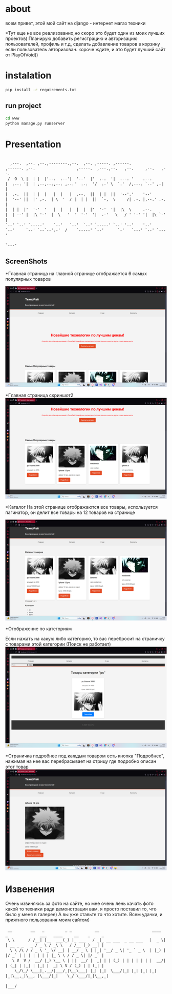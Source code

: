 # about

всем привет, этой мой сайт на django - интернет магаз техники

*Тут еще не все реализованно,но скоро это будет один из моих лучших проектов)
Планирую добавить регистрацию и авторизацию пользователей, профиль и т.д, сделать добавление товаров в корзину если пользователь авторизован.
короче ждите, и это будет лучший сайт от PlayOfVoid))

# instalation

```bash
pip install -r requirements.txt
```
## run project
```bash
cd www
python manage.py runserver
```

# Presentation
```
                                                                                                                                                 
  ,---.  ,--. ,--.,--------.,--.  ,--. ,-----. ,------.                 ,------. ,--.                  ,-----.  ,---.,--.   ,--.     ,--.   ,--. 
 /  O  \ |  | |  |'--.  .--'|  '--'  |'  .-.  '|  .--. '    .--.        |  .--. '|  | ,--,--.,--. ,--.'  .-.  '/  .-' \  `.'  /,---. `--' ,-|  | 
|  .-.  ||  | |  |   |  |   |  .--.  ||  | |  ||  '--'.'    '--'        |  '--' ||  |' ,-.  | \  '  / |  | |  ||  `-,  \     /| .-. |,--.' .-. | 
|  | |  |'  '-'  '   |  |   |  |  |  |'  '-'  '|  |\  \     .--.        |  | --' |  |\ '-'  |  \   '  '  '-'  '|  .-'   \   / ' '-' '|  |\ `-' | 
`--' `--' `-----'    `--'   `--'  `--' `-----' `--' '--'    '--'        `--'     `--' `--`--'.-'  /    `-----' `--'      `-'   `---' `--' `---'  
                                                                                             `---'                                                                     
```
                                       
## ScreenShots



*Главная страница
на главной странице отображается 6 самых популярных товаров

![image](images-not-use-in-site/index.png)


*Главная страница скриншот2
![image](images-not-use-in-site/index2.png)


*Каталог
На этой странице отображаются все товары, используется пагинатор, он делит все товары на 12 товаров на странице

![image](images-not-use-in-site/catalog.png)



*Отображение по категориям

Если нажать на какую либо категорию, то вас перебросит на страничку с товарами этой категории
(Поиск не работает)
![image](images-not-use-in-site/category.png)


*Страничка подробнее
под каждым товаром есть кнопка "Подробнее", нажимая на нее вас перебрасывает на стрицу где подробно описан этот товар
![image](images-not-use-in-site/podrobnee.png)



# Извенения 
Очень извиняюсь за фото на сайте, но мне очень лень качать фото какой то техники ради демонстрации вам, я просто поставил то, что было у меня в галерее)
А вы уже ставьте то что хотите.
Всем удачки, и приятного пользования моим сайтом)


```
 __        __   _         _ _          __                       ____  _              ___   ____     __    _     _ 
 \ \      / /__| |__  ___(_) |_ ___   / _|_ __ ___  _ __ ___   |  _ \| | __ _ _   _ / _ \ / _\ \   / /__ (_) __| |
  \ \ /\ / / _ \ '_ \/ __| | __/ _ \ | |_| '__/ _ \| '_ ` _ \  | |_) | |/ _` | | | | | | | |_ \ \ / / _ \| |/ _` |
   \ V  V /  __/ |_) \__ \ | ||  __/ |  _| | | (_) | | | | | | |  __/| | (_| | |_| | |_| |  _| \ V / (_) | | (_| |
    \_/\_/ \___|_.__/|___/_|\__\___| |_| |_|  \___/|_| |_| |_| |_|   |_|\__,_|\__, |\___/|_|    \_/ \___/|_|\__,_|
                                                                              |___/                               

